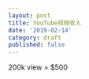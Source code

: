 ```yaml
---
layout: post
title: YouTube视频收入
date: '2019-02-14'
category: draft
published: false
---
```


200k view = $500 
